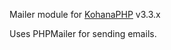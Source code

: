 Mailer module for [KohanaPHP](http://kohanaframework.org/) v3.3.x

Uses PHPMailer for sending emails.